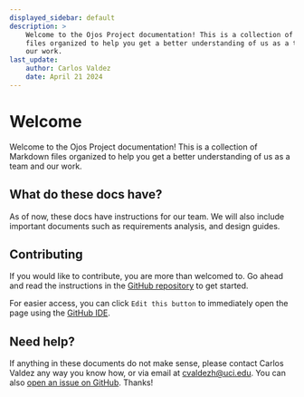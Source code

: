 ```yaml
---
displayed_sidebar: default
description: >
    Welcome to the Ojos Project documentation! This is a collection of Markdown
    files organized to help you get a better understanding of us as a team and
    our work.
last_update:
    author: Carlos Valdez
    date: April 21 2024
---
```

# Welcome

Welcome to the Ojos Project documentation! This is a collection of Markdown
files organized to help you get a better understanding of us as a team and our
work.

## What do these docs have?

As of now, these docs have instructions for our team. We will also include
important documents such as requirements analysis, and design guides.

## Contributing

If you would like to contribute, you are more than welcomed to. Go ahead and
read the instructions in the
[GitHub repository](https://github.com/ojosproject/docs) to get started.

For easier access, you can click `Edit this button` to immediately open the
page using the [GitHub IDE](/url/developers/guides/gitlab-ide).

## Need help?

If anything in these documents do not make sense, please contact Carlos Valdez
any way you know how, or via email at
[cvaldezh@uci.edu](mailto:cvaldezh@uci.edu). You can also
[open an issue on GitHub](https://github.com/ojosproject/docs/-/issues). Thanks!
